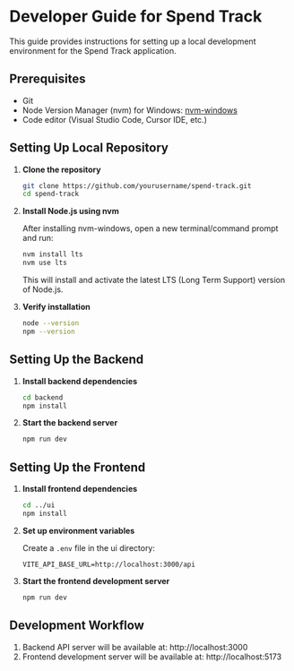 # Developer Guide for Spend Track

This guide provides instructions for setting up a local development environment for the Spend Track application.

## Prerequisites

- Git
- Node Version Manager (nvm) for Windows: [nvm-windows](https://github.com/coreybutler/nvm-windows/releases)
- Code editor (Visual Studio Code, Cursor IDE, etc.)

## Setting Up Local Repository

1. **Clone the repository**

   ```bash
   git clone https://github.com/yourusername/spend-track.git
   cd spend-track
   ```

2. **Install Node.js using nvm**

   After installing nvm-windows, open a new terminal/command prompt and run:

   ```bash
   nvm install lts
   nvm use lts
   ```

   This will install and activate the latest LTS (Long Term Support) version of Node.js.

3. **Verify installation**

   ```bash
   node --version
   npm --version
   ```

## Setting Up the Backend

1. **Install backend dependencies**

   ```bash
   cd backend
   npm install
   ```

4. **Start the backend server**

   ```bash
   npm run dev
   ```

## Setting Up the Frontend

1. **Install frontend dependencies**

   ```bash
   cd ../ui
   npm install
   ```

2. **Set up environment variables**

   Create a `.env` file in the ui directory:

   ```
   VITE_API_BASE_URL=http://localhost:3000/api
   ```

3. **Start the frontend development server**

   ```bash
   npm run dev
   ```

## Development Workflow

1. Backend API server will be available at: http://localhost:3000
2. Frontend development server will be available at: http://localhost:5173
